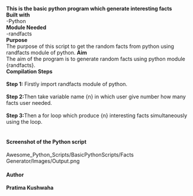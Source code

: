 <b>This is the basic python program which generate interesting facts</b>
<br>
<b>Built with</b><br>
-Python<br>
<b>Module Needed</b><br>
-randfacts<br>
<b>Purpose</b>
<br>
The purpose of this script to get the random facts from python using randfacts module of python.
<b>Aim</b><br>
The aim of the program is to generate random facts using python module {randfacts}.<br>
<b>Compilation Steps</b><br>
<br>
<b>Step 1:</b> Firstly import randfacts module of python.<br>
<br>
<b>Step 2:</b>Then take variable name {n} in which user give number how many facts user needed.<br>
<br>
<b>Step 3:</b>Then a for loop which produce {n} interesting facts simultaneously using the loop.<br>
<br>
<h4>Screenshot of the Python script</h4>
Awesome_Python_Scripts/BasicPythonScripts/Facts Generator/Images/Output.png
<br>
<h4>Author</h4>
<b>Pratima Kushwaha</b>